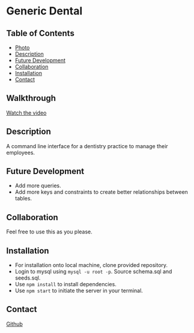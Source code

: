 # Generic Dental

## Table of Contents
  * [Photo](#photo)
  * [Description](#description)
  * [Future Development](#future-development)
  * [Collaboration](#collaboration)
  * [Installation](#installation)
  * [Contact](#contact)

## Walkthrough

[Watch the video](https://drive.google.com/file/d/1GhvPk73xlnw7X_p9CYkLhGIVILfxKcCo/view)


## Description
A command line interface for a dentistry practice to manage their employees.

## Future Development
* Add more queries.
* Add more keys and constraints to create better relationships between tables.

## Collaboration
Feel free to use this as you please.  

## Installation
* For installation onto local machine, clone provided repository.
* Login to mysql using `mysql -u root -p`.  Source schema.sql and seeds.sql.
* Use `npm install` to install dependencies.
* Use `npm start` to initiate the server in your terminal.

## Contact
[Github](https://github.com/Spaghedward)



